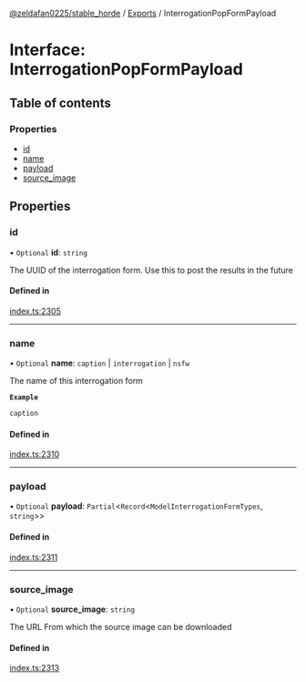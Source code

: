 [@zeldafan0225/stable_horde](../README.md) / [Exports](../modules.md) / InterrogationPopFormPayload

# Interface: InterrogationPopFormPayload

## Table of contents

### Properties

- [id](InterrogationPopFormPayload.md#id)
- [name](InterrogationPopFormPayload.md#name)
- [payload](InterrogationPopFormPayload.md#payload)
- [source\_image](InterrogationPopFormPayload.md#source_image)

## Properties

### id

• `Optional` **id**: `string`

The UUID of the interrogation form. Use this to post the results in the future

#### Defined in

[index.ts:2305](https://github.com/ZeldaFan0225/stable_horde/blob/bf3b9d2/index.ts#L2305)

___

### name

• `Optional` **name**: `caption` \| `interrogation` \| `nsfw`

The name of this interrogation form

**`Example`**

```ts
caption
```

#### Defined in

[index.ts:2310](https://github.com/ZeldaFan0225/stable_horde/blob/bf3b9d2/index.ts#L2310)

___

### payload

• `Optional` **payload**: `Partial`<`Record`<`ModelInterrogationFormTypes`, `string`\>\>

#### Defined in

[index.ts:2311](https://github.com/ZeldaFan0225/stable_horde/blob/bf3b9d2/index.ts#L2311)

___

### source\_image

• `Optional` **source\_image**: `string`

The URL From which the source image can be downloaded

#### Defined in

[index.ts:2313](https://github.com/ZeldaFan0225/stable_horde/blob/bf3b9d2/index.ts#L2313)

